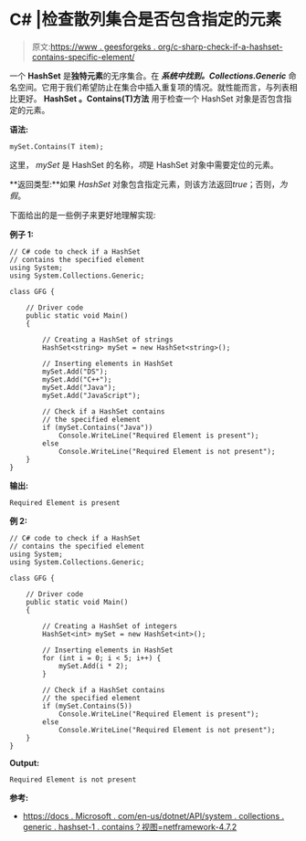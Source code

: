 # C# |检查散列集合是否包含指定的元素

> 原文:[https://www . geesforgeks . org/c-sharp-check-if-a-hashset-contains-specific-element/](https://www.geeksforgeeks.org/c-sharp-check-if-a-hashset-contains-the-specified-element/)

一个 **HashSet** 是**独特元素**的无序集合。在 ***系统中找到。Collections.Generic*** 命名空间。它用于我们希望防止在集合中插入重复项的情况。就性能而言，与列表相比更好。 **HashSet <t>。Contains(T)方法</t>** 用于检查一个 HashSet <t>对象是否包含指定的元素。</t>

**语法:**

```
mySet.Contains(T item);

```

这里， *mySet* 是 HashSet 的名称，*项*是 HashSet <t>对象中需要定位的元素。</t>

**返回类型:**如果 *HashSet* 对象包含指定元素，则该方法返回*true*；否则，*为假*。

下面给出的是一些例子来更好地理解实现:

**例子 1:**

```
// C# code to check if a HashSet
// contains the specified element
using System;
using System.Collections.Generic;

class GFG {

    // Driver code
    public static void Main()
    {

        // Creating a HashSet of strings
        HashSet<string> mySet = new HashSet<string>();

        // Inserting elements in HashSet
        mySet.Add("DS");
        mySet.Add("C++");
        mySet.Add("Java");
        mySet.Add("JavaScript");

        // Check if a HashSet contains
        // the specified element
        if (mySet.Contains("Java"))
            Console.WriteLine("Required Element is present");
        else
            Console.WriteLine("Required Element is not present");
    }
}
```

**输出:**

```
Required Element is present

```

**例 2:**

```
// C# code to check if a HashSet
// contains the specified element
using System;
using System.Collections.Generic;

class GFG {

    // Driver code
    public static void Main()
    {

        // Creating a HashSet of integers
        HashSet<int> mySet = new HashSet<int>();

        // Inserting elements in HashSet
        for (int i = 0; i < 5; i++) {
            mySet.Add(i * 2);
        }

        // Check if a HashSet contains
        // the specified element
        if (mySet.Contains(5))
            Console.WriteLine("Required Element is present");
        else
            Console.WriteLine("Required Element is not present");
    }
}
```

**Output:**

```
Required Element is not present

```

**参考:**

*   [https://docs . Microsoft . com/en-us/dotnet/API/system . collections . generic . hashset-1 . contains？视图=netframework-4.7.2](https://docs.microsoft.com/en-us/dotnet/api/system.collections.generic.hashset-1.contains?view=netframework-4.7.2)